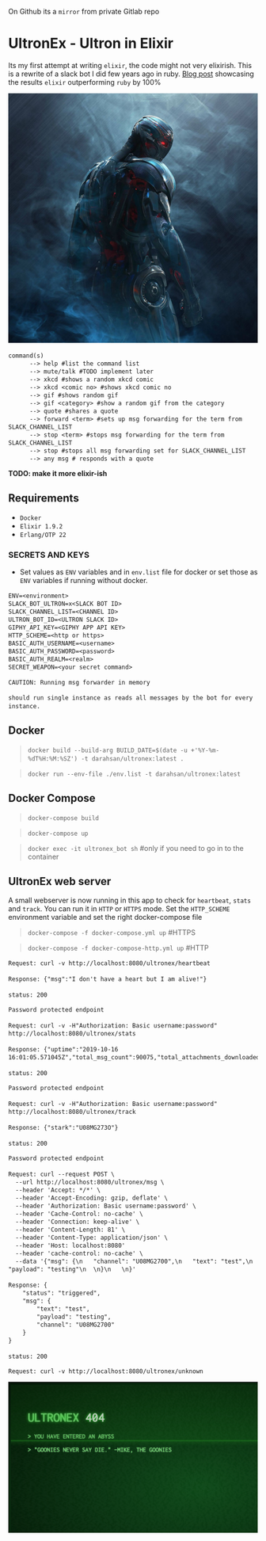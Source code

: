 On Github its a `mirror` from private Gitlab repo

# UltronEx - Ultron in Elixir

Its my first attempt at writing `elixir`, the code might not very elixirish. This is a rewrite of a slack bot I did few years ago in ruby. [Blog post](https://medium.com/@hsan_nabi_dar/ruby-vs-elixir-performance-ultron-is-dead-long-live-ultronex-f24e40a4c4d4) showcasing the results `elixir`  outperforming `ruby` by 100%

![Image](/priv/ultronex.jpg)

```
command(s)
      --> help #list the command list
      --> mute/talk #TODO implement later
      --> xkcd #shows a random xkcd comic
      --> xkcd <comic no> #shows xkcd comic no
      --> gif #shows random gif
      --> gif <category> #show a random gif from the category
      --> quote #shares a quote
      --> forward <term> #sets up msg forwarding for the term from SLACK_CHANNEL_LIST
      --> stop <term> #stops msg forwarding for the term from SLACK_CHANNEL_LIST
      --> stop #stops all msg forwarding set for SLACK_CHANNEL_LIST
      --> any msg # responds with a quote

```

**TODO: make it more elixir-ish**

## Requirements 
* `Docker`
* `Elixir 1.9.2`
* `Erlang/OTP 22`

### SECRETS AND KEYS
* Set values as `ENV` variables and in `env.list` file for docker or set those as `ENV` variables if running without docker.

```
ENV=<environment>
SLACK_BOT_ULTRON=x<SLACK BOT ID>
SLACK_CHANNEL_LIST=<CHANNEL ID>
ULTRON_BOT_ID=<ULTRON SLACK ID>
GIPHY_API_KEY=<GIPHY APP API KEY> 
HTTP_SCHEME=<http or https>
BASIC_AUTH_USERNAME=<username>
BASIC_AUTH_PASSWORD=<password>
BASIC_AUTH_REALM=<realm>
SECRET_WEAPON=<your secret command>
```

`CAUTION: Running msg forwarder in memory`

`should run single instance as reads all messages by the bot for every instance.`

## Docker
> `docker build --build-arg BUILD_DATE=$(date -u +'%Y-%m-%dT%H:%M:%SZ') -t darahsan/ultronex:latest .`

> `docker run --env-file ./env.list -t darahsan/ultronex:latest`

## Docker Compose 
> `docker-compose build`

> `docker-compose up`

> `docker exec -it ultronex_bot sh` #only if you need to go in to the container

## UltronEx web server

A small webserver is now running in this app to check for `heartbeat`, `stats` and `track`. You can run it in `HTTP` or `HTTPS` mode. Set the `HTTP_SCHEME` environment variable and set the right docker-compose file  

> `docker-compose -f docker-compose.yml up` #HTTPS

> `docker-compose -f docker-compose-http.yml up` #HTTP

```
Request: curl -v http://localhost:8080/ultronex/heartbeat

Response: {"msg":"I don't have a heart but I am alive!"}

status: 200
```


```
Password protected endpoint

Request: curl -v -H"Authorization: Basic username:password" http://localhost:8080/ultronex/stats

Response: {"uptime":"2019-10-16 16:01:05.571045Z","total_msg_count":90075,"total_attachments_downloaded":64992,"replied_msg_count":32,"forwarded_msg_count":14}

status: 200
```


```
Password protected endpoint

Request: curl -v -H"Authorization: Basic username:password" http://localhost:8080/ultronex/track

Response: {"stark":"U08MG273O"}

status: 200
```


```
Password protected endpoint

Request: curl --request POST \
  --url http://localhost:8080/ultronex/msg \
  --header 'Accept: */*' \
  --header 'Accept-Encoding: gzip, deflate' \
  --header 'Authorization: Basic username:password' \
  --header 'Cache-Control: no-cache' \
  --header 'Connection: keep-alive' \
  --header 'Content-Length: 81' \
  --header 'Content-Type: application/json' \
  --header 'Host: localhost:8080' 
  --header 'cache-control: no-cache' \
  --data '{"msg": {\n	"channel": "U08MG2700",\n	"text": "test",\n	"payload": "testing"\n	\n}\n	\n}'

Response: {
    "status": "triggered",
    "msg": {
        "text": "test",
        "payload": "testing",
        "channel": "U08MG2700"
    }
}

status: 200
```


```
Request: curl -v http://localhost:8080/ultronex/unknown
```
![Image](/priv/404.png)

